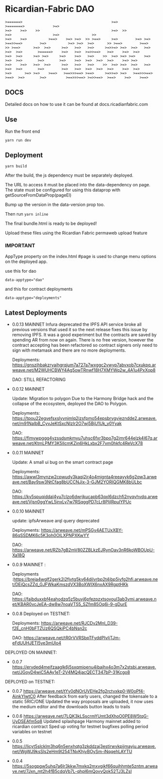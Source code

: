 # Ricardian-Fabric DAO

    >======>                                         >=>                                 >=======>             >=>                          
    >=>    >=>    >>                                 >=>  >>                             >=>                   >=>               >>         
    >=>    >=>          >==>    >=> >=>  >> >==>     >=>        >=> >=>  >==>>==>        >=>          >=> >=>  >=>      >> >==>        >==> 
    >> >==>      >=>  >=>     >=>   >=>   >=>     >=>>=> >=>  >=>   >=>   >=>  >=>       >=====>    >=>   >=>  >=>>==>   >=>    >=>  >=>    
    >=>  >=>     >=> >=>     >=>    >=>   >=>    >>  >=> >=> >=>    >=>   >=>  >=>       >=>       >=>    >=>  >=>  >=>  >=>    >=> >=>     
    >=>    >=>   >=>  >=>     >=>   >=>   >=>    >>  >=> >=>  >=>   >=>   >=>  >=>       >=>        >=>   >=>  >=>  >=>  >=>    >=>  >=>    
    >=>      >=> >=>    >==>   >==>>>==> >==>     >=>>=> >=>   >==>>>==> >==>  >=>       >=>         >==>>>==> >=>>==>  >==>    >=>    >==> 
                                                                                                                                            

## DOCS

Detailed docs on how to use it can be found at docs.ricadianfabric.com


## Use

Run the front end

`yarn run dev`

## Deployment

`yarn build`

After the build, the js dependency must be separately deployed.

The URL to access it must be placed into the data-dependency on page.
The state must be configured for using this dataprop with getSourceFromDataProp(pageEl)

Bump up the version in the data-version prop too.

Then run `yarn inline`

The final bundle.html is ready to be deployed!

Upload these files using the Ricardian Fabric permaweb upload feature

### IMPORTANT

AppType property on the index.html #page is used to change menu options on the deployed app.

use this for dao

    data-apptype="dao"

and this for contract deployments

    data-apptype="deployments"


## Latest Deployments

- 0.0.13 MAINNET
  Infura deprecated the IPFS API service broke all previous versions that used it so the next release fixes this issue by removing IPFS. 
  It was a good experiment but the contracts are saved by spending AR from now on again. There is no free version, however the contract accepting has been refactored so contract signers only need to sign with metamask and there are no more deployments.

  Deployments: https://gnszihbakzryaihgrqjum7a727a7wxggc2vwyp7abvxob7cxukpq.arweave.net/M2WUHCBWY4Ag5owTRnwf18H7XMYWq2w_4A1u4PxXop8

  DAO: STILL REFACTORING 


- 0.0.12 MAINNET

  Update: Migration to polygon
  Due to the Harmony Bridge hack and the collapse of the ecosystem, deployed the DAO to Polygon.

  Deployments: https://tpou22egyefsxslyvnjmlq2izsfpmo54epsbrvgvjezndde2.arweave.net/m91NaIbB_CyvJeKtSxcNIzIr2O7wj5BjU1Uk_y0Yyak

  DAO: https://flmywpggg4vzssdsmkmyu7uhsc6fxr3bpo7g2imr644elzk4l67q.arweave.net/KtmLPMY3K5lIcmKZin6HkLxbx2F7vm0hkfc4ReVcX78

- 0.0.11 MAINNET

  Update: A small ui bug on the smart contract page

  Deployments: https://awwl3mynzw2cpwudy3kaqi2jr4o4mjgnta4reeayyk6g2qw3.arweave.net/Bay9sw3NtCfag8bUCCNJjx-3-GJM2YORIQGMK8bULbc

  DAO: https://ky5spuqiddal4yu7clzo6dwrjkucapb63qxl6dzchfi2nyqyhvdq.arweave.net/Vjsn0ggYwL5inxLy7w7RSqggPD7cLr8PIjlRpuIYPUc

- 0.0.10 MAINNET

  update: ipfsArweave arql query deprecated

  Deployments: https://arweave.net/mPSGy4AETUxXBY-86qSSDMK6c5K3oh0OILXPNPXKwYY

  DAO: https://arweave.net/RZb7gB2mV80ZZBLkzEJRynOav3nR6koWBOUpU-Xa18Q

- 0.0.9 MAINNET :

  Deployments :https://breja4wglf2gerk2i2fjvtg5kv64dilvrbp2t4ibp5iyfg2hfi.arweave.net/DEiQcsZZd_GJFWkaKmszdVX3BoXWIX6nxAX9RgptHKk

  DAO: https://faibduxxbf4eahodzq5z5buvj6pfezpzxtsovoul3ab3vmi.arweave.net/KBAR0vcJeEA-dw8w7noaVT55_SZfm85Oq6i-9-gDurE

- 0.0.8 Deployed on TESTNET:

  Deployments: https://arweave.net/RJCDv2Mnl_D39-f2E_cnH0bFTZUz6QSQkiPC4bNsn2c

  DAO: https://arweave.net/tR0rVVRSbpTFyddPIvIjTJm-eFdUUHJETI5ye3mUlo4

DEPLOYED ON MAINNET:

- 0.0.7 https://ervded4meifzaaglk6j5sxqmioenu4ibajhx4o3m7x2stsbi.arweave.net/JGoyD4wiC5AAy1eT-2V4MQ4jacQECT347bP-31Kcgo8

DEPLOYED on TESTNET:

- 0.0.7 https://arweave.net/tYv0dNOrUVEHe2fg2rctyxkp0-W0oPf4-AinkYlwtC0
  After feedback from early users, changed the tokensale to a static 5RIC/ONE
  Updated the way proposals are uploaded, it now uses the medium editor and the downloads button leads to trails

- 0.0.6 https://arweave.net/7LQK3kLSscrmYUmt3dXhoO0PE8W5tqG-UyDSEAfm5q8
  Updated splashpage
  Harmony mainnet added to ricardian contract
  Sped up voting for testnet
  bugfixes
  polling period variables on testnet

- 0.0.5 https://licyt5slcklm3hq6n5enxhqtg3zkddzaj3estirwvkpijmayju.arweave.net/WgWJ9ksSls2eHm9I254TNvKhjyBOySm-iNqqehLAYTU
- 0.0.4 https://5sogpgw5uhq7a6lr3kkw7mxkq2mxvgikf66qujhhmte5zntm.arweave.net/7Jxn_mt2h4fB5cdqVb7L-qhpl6mQovvQok52TJ3LZsI
